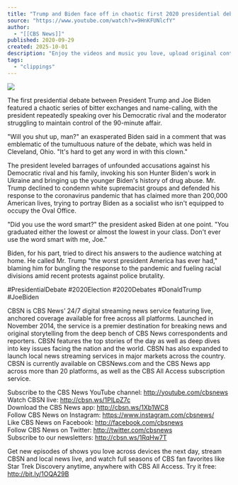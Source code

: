 ```yaml
---
title: "Trump and Biden face off in chaotic first 2020 presidential debate | FULL DEBATE"
source: "https://www.youtube.com/watch?v=9HnKFUNlcfY"
author:
  - "[[CBS News]]"
published: 2020-09-29
created: 2025-10-01
description: "Enjoy the videos and music you love, upload original content, and share it all with friends, family, and the world on YouTube."
tags:
  - "clippings"
---
```

![](https://www.youtube.com/watch?v=9HnKFUNlcfY)  

The first presidential debate between President Trump and Joe Biden featured a chaotic series of bitter exchanges and name-calling, with the president repeatedly speaking over his Democratic rival and the moderator struggling to maintain control of the 90-minute affair.  
  
"Will you shut up, man?" an exasperated Biden said in a comment that was emblematic of the tumultuous nature of the debate, which was held in Cleveland, Ohio. "It's hard to get any word in with this clown."  
  
The president leveled barrages of unfounded accusations against his Democratic rival and his family, invoking his son Hunter Biden's work in Ukraine and bringing up the younger Biden's history of drug abuse. Mr. Trump declined to condemn white supremacist groups and defended his response to the coronavirus pandemic that has claimed more than 200,000 American lives, trying to portray Biden as a socialist who isn't equipped to occupy the Oval Office.  
  
"Did you use the word smart?" the president asked Biden at one point. "You graduated either the lowest or almost the lowest in your class. Don't ever use the word smart with me, Joe."  
  
Biden, for his part, tried to direct his answers to the audience watching at home. He called Mr. Trump "the worst president America has ever had," blaming him for bungling the response to the pandemic and fueling racial divisions amid recent protests against police brutality.  
  
#PresidentialDebate #2020Election #2020Debates #DonaldTrump #JoeBiden  
  
CBSN is CBS News’ 24/7 digital streaming news service featuring live, anchored coverage available for free across all platforms. Launched in November 2014, the service is a premier destination for breaking news and original storytelling from the deep bench of CBS News correspondents and reporters. CBSN features the top stories of the day as well as deep dives into key issues facing the nation and the world. CBSN has also expanded to launch local news streaming services in major markets across the country. CBSN is currently available on CBSNews.com and the CBS News app across more than 20 platforms, as well as the CBS All Access subscription service.  
  
Subscribe to the CBS News YouTube channel: http://youtube.com/cbsnews  
Watch CBSN live: http://cbsn.ws/1PlLpZ7c  
Download the CBS News app: http://cbsn.ws/1Xb1WC8  
Follow CBS News on Instagram: https://www.instagram.com/cbsnews/  
Like CBS News on Facebook: http://facebook.com/cbsnews  
Follow CBS News on Twitter: http://twitter.com/cbsnews  
Subscribe to our newsletters: http://cbsn.ws/1RqHw7T  
  
Get new episodes of shows you love across devices the next day, stream CBSN and local news live, and watch full seasons of CBS fan favorites like Star Trek Discovery anytime, anywhere with CBS All Access. Try it free: http://bit.ly/1OQA29B